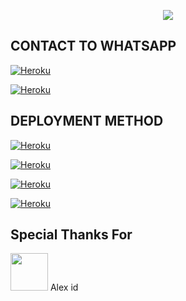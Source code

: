 <p align = center>   <img src="https://telegra.ph/file/55c73f8d525de43aea0c0.jpg"</p>
  


CONTACT TO WHATSAPP
-


<a href='https://signup.heroku.com/' target="_blank"><img alt='Heroku' src='https://img.shields.io/badge/-Fork Repo-black?style=for-the-badge&logo=github&logoColor=white'/></a>

<a href='https://signup.heroku.com/' target="_blank"><img alt='Heroku' src='https://img.shields.io/badge/-Pair Code-black?style=for-the-badge&logo=Whatsapp&logoColor=white'/></a>


DEPLOYMENT METHOD
-

<a href='https://signup.heroku.com/' target="_blank"><img alt='Heroku' src='https://img.shields.io/badge/-railway deploy-black?style=for-the-badge&logo=railway&logoColor=white'/></a>



<a href='https://signup.heroku.com/' target="_blank"><img alt='Heroku' src='https://img.shields.io/badge/-heroku deploy-black?style=for-the-badge&logo=heroku&logoColor=white'/></a>



<a href='https://signup.heroku.com/' target="_blank"><img alt='Heroku' src='https://img.shields.io/badge/-Render deploy-black?style=for-the-badge&logo=render&logoColor=white'/></a>



<a href='https://signup.heroku.com/' target="_blank"><img alt='Heroku' src='https://img.shields.io/badge/-koyeb deploy-black?style=for-the-badge&logo=koyeb&logoColor=white'/></a>





Special Thanks For
-

<p align = left> <img src="https://telegra.ph/file/3b2f266f6b19ca65908d9.jpg"<width=60 height=60/p> Alex id
